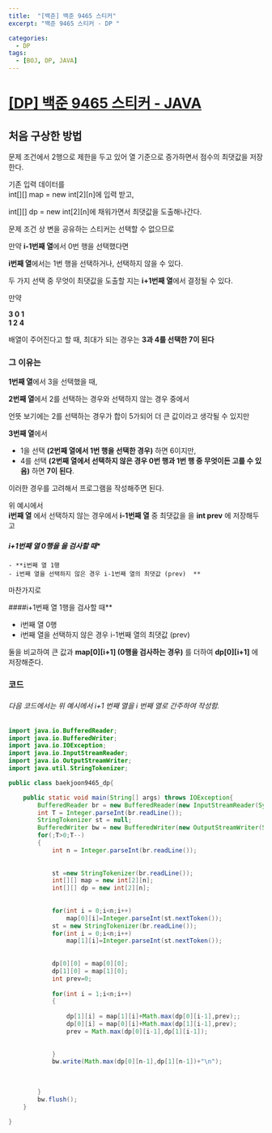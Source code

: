 ```yaml
---
title:  "[백준] 백준 9465 스티커"
excerpt: "백준 9465 스티커 - DP "

categories:
  - DP
tags:
  - [BOJ, DP, JAVA]
---
```


# [[DP] 백준 9465 스티커 - JAVA](https://github.com/miiiinju/miiiinju.github.io/new/master/_posts)
  
## 처음 구상한 방법
  
문제 조건에서 2행으로 제한을 두고 있어 열 기준으로 증가하면서 점수의 최댓값을 저장한다.  
  
기존 입력 데이터를  
int[][] map = new int[2][n]에 입력 받고,   
  
int[][] dp = new int[2][n]에 채워가면서 최댓값을 도출해나간다.  
  
문제 조건 상 변을 공유하는 스티커는 선택할 수 없으므로  
  
만약 **i-1번째 열**에서 0번 행을 선택했다면  

**i번째 열**에서는 1번 행을 선택하거나, 선택하지 않을 수 있다.  
  
두 가지 선택 중 무엇이 최댓값을 도출할 지는 **i+1번째 열**에서 결정될 수 있다.  

만약  

   **3 0 1**  
   **1 2 4**
  
배열이 주어진다고 할 때, 최대가 되는 경우는 **3과 4를 선택한 7이 된다**
  
### 그 이유는
  
  **1번째 열**에서 3을 선택했을 때,    
    
  **2번째 열**에서 2를 선택하는 경우와 선택하지 않는 경우 중에서  
    
  언뜻 보기에는 2를 선택하는 경우가 합이 5가되어 더 큰 값이라고 생각될 수 있지만  
   
  
  **3번째 열**에서   
   - 1을 선택 **(2번째 열에서 1번 행을 선택한 경우)** 하면 6이지만,  
   - 4를 선택 **(2번째 열에서 선택하지 않은 경우 0번 행과 1번 행 중 무엇이든 고를 수 있음)** 하면 **7이 된다**.  
 
이러한 경우를 고려해서 프로그램을 작성해주면 된다.  
  
위 예시에서   
**i번째 열** 에서 선택하지 않는 경우에서 **i-1번째 열** 중 최댓값을 을 **int prev** 에 저장해두고  
  
#### *i+1번째 열 0행을 을 검사할 때**   
    - **i번째 열 1행  
    - i번째 열을 선택하지 않은 경우 i-1번째 열의 최댓값 (prev)  **

마찬가지로  
  
####i+1번째 열 1행을 검사할 때**  
  - i번째 열 0행  
  - i번째 열을 선택하지 않은 경우 i-1번째 열의 최댓값 (prev)  
   
둘을 비교하여 큰 값과 **map[0][i+1] (0행을 검사하는 경우)** 를 더하여 **dp[0][i+1]** 에 저장해준다.   
  
  
### 코드   
###### 다음 코드에서는 위 예시에서 i+1 번째 열을 i 번째 열로 간주하여 작성함.   

~~~java
import java.io.BufferedReader;
import java.io.BufferedWriter;
import java.io.IOException;
import java.io.InputStreamReader;
import java.io.OutputStreamWriter;
import java.util.StringTokenizer;

public class baekjoon9465_dp{

	public static void main(String[] args) throws IOException{
		BufferedReader br = new BufferedReader(new InputStreamReader(System.in));;
		int T = Integer.parseInt(br.readLine());
		StringTokenizer st = null;
        BufferedWriter bw = new BufferedWriter(new OutputStreamWriter(System.out));
		for(;T>0;T--)
		{
			int n = Integer.parseInt(br.readLine());
			
			
			st =new StringTokenizer(br.readLine());
			int[][] map = new int[2][n];
			int[][] dp = new int[2][n];
			
			
			for(int i = 0;i<n;i++)
				map[0][i]=Integer.parseInt(st.nextToken());
			st = new StringTokenizer(br.readLine());
			for(int i = 0;i<n;i++)
				map[1][i]=Integer.parseInt(st.nextToken());
			
			
			dp[0][0] = map[0][0];
			dp[1][0] = map[1][0];
			int prev=0;
			
			for(int i = 1;i<n;i++)
			{
				
				dp[1][i] = map[1][i]+Math.max(dp[0][i-1],prev);;
				dp[0][i] = map[0][i]+Math.max(dp[1][i-1],prev);
				prev = Math.max(dp[0][i-1],dp[1][i-1]);
				
				
			}
            bw.write(Math.max(dp[0][n-1],dp[1][n-1])+"\n");
			
			
			
		}
		bw.flush();
	}

}
~~~
